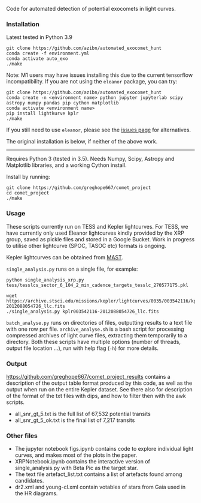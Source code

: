 Code for automated detection of potential exocomets in light curves.

### Installation

Latest tested in Python 3.9
	
	git clone https://github.com/azibn/automated_exocomet_hunt
	conda create -f environment.yml
	conda activate auto_exo
	./make

Note: M1 users may have issues installing this due to the current tensorflow incompatibility. If you are not using the `eleanor` package, you can try:

	git clone https://github.com/azibn/automated_exocomet_hunt
	conda create -n <environment name> python jupyter jupyterlab scipy astropy numpy pandas pip cython matplotlib
	conda activate <environment name>
	pip install lightkurve kplr
	./make
 
If you still need to use `eleanor`, please see the [issues page](https://github.com/afeinstein20/eleanor/issues/188) for alternatives.

The original installation is below, if neither of the above work.

----

Requires Python 3 (tested in 3.5). Needs Numpy, Scipy, Astropy and Matplotlib libraries, and a working Cython install. 

Install by running:

    git clone https://github.com/greghope667/comet_project
    cd comet_project
    ./make

### Usage

These scripts currently run on TESS and Kepler lightcurves. For TESS, we have currently only used Eleanor lightcurves kindly provided by the XRP group, saved as pickle files and stored in a Google Bucket. Work in progress to utilise other lightcurve (SPOC, TASOC etc) formats is ongoing. 

Kepler lightcurves can be obtained from [MAST](https://archive.stsci.edu/kepler/).

`single_analysis.py` runs on a single file, for example:

    python single_analysis_xrp.py tess/tesslcs_sector_6_104_2_min_cadence_targets_tesslc_270577175.pkl

    wget https://archive.stsci.edu/missions/kepler/lightcurves/0035/003542116/kplr003542116-2012088054726_llc.fits
    ./single_analysis.py kplr003542116-2012088054726_llc.fits


`batch_analyse.py` runs on directories of files, outputting results to a text file with one row per file. `archive_analyse.sh` is a bash script for processing compressed archives of light curve files, extracting them temporarily to a directory.  Both these scripts have multiple options (number of threads, output file location ...), run with help flag (`-h`) for more details.

### Output

https://github.com/greghope667/comet_project_results contains a description of the output table format produced by this code, as well as the output when run on the entire Kepler dataset. See there also for description of the format of the txt files with dips, and how to filter then with the awk scripts.

* all_snr_gt_5.txt is the full list of 67,532 potential transits
* all_snr_gt_5_ok.txt is the final list of 7,217 transits


### Other files

* The jupyter notebook figs.ipynb contains code to explore individual light curves, and makes most of the plots in the paper.
* XRPNotebook.ipynb contains the interactive version of single_analysis.py with Beta Pic as the target star.
* The text file artefact_list.txt contains a list of artefacts found among candidates.
* dr2.xml and young-cl.xml contain votables of stars from Gaia used in the HR diagrams.
